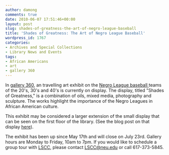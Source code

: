 ```yaml
---
author: damong
comments: true
date: 2010-06-07 17:51:46+00:00
layout: post
slug: shades-of-greatness-the-art-of-negro-league-baseball
title: 'Shades of Greatness: The Art of Negro League Baseball'
wordpress_id: 1767
categories:
- Archives and Special Collections
- Library News and Events
tags:
- African Americans
- art
- gallery 360
---
```


In [gallery 360](http://www.northeastern.edu/northeasterncreates/gallery360/), an travelling art exhibit on the [Negro League baseball ](http://www.negroleaguebaseball.com/)teams of the 20's, 30's and 40's is currently on display. The display, titled "Shades of Greatness," is a combination of oils, mixed media, photography and sculpture. The works highlight the importance of the Negro Leagues in African American culture.

This exhibit may be considered a larger extension of the small display that can be seen on the first floor of the library. (See the blog post on that display [here](http://www.lib.neu.edu/snippets/?p=1724&cpage=1#comment-1876)).

The exhibit has been up since May 17th and will close on July 23rd. Gallery hours are Monday to Friday, 10am to 7pm. If you would like to schedule a group tour with [LSCC](http://www.northeastern.edu/latino/contactus.html), please contact [LSCC@neu.edu](mailto:LSCC@neu.edu) or call 617-373-5845.
